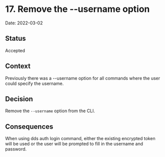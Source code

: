 # 17. Remove the --username option

Date: 2022-03-02

## Status

Accepted

## Context

Previously there was a --username option for all commands where the user could specify the username.

## Decision

Remove the `--username` option from the CLI.

## Consequences

When using dds auth login command, either the existing encrypted token will be used or the user will be prompted to fill in the username and password.
